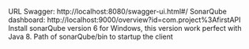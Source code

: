 URL Swagger: http://localhost:8080/swagger-ui.html#/
SonarQube dashboard: http://localhost:9000/overview?id=com.project%3AfirstAPI
Install sonarQube version 6 for Windows, this version work perfect with Java 8.
Path of sonarQube/bin to startup the client
